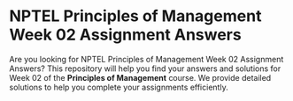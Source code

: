 # NPTEL Principles of Management Week 02 Assignment Answers

Are you looking for NPTEL Principles of Management Week 02 Assignment Answers? This repository will help you find your answers and solutions for Week 02 of the **Principles of Management** course. We provide detailed solutions to help you complete your assignments efficiently.